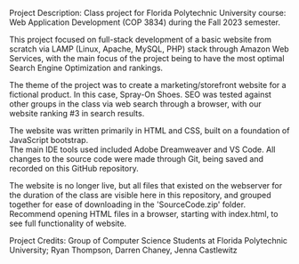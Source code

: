 Project Description:
Class project for Florida Polytechnic University course: Web Application Development (COP 3834) during the Fall 2023 semester.

This project focused on full-stack development of a basic website from scratch via LAMP (Linux, Apache, MySQL, PHP) stack through Amazon Web Services, with the main focus of the project being to have the most optimal Search Engine Optimization and rankings. 

The theme of the project was to create a marketing/storefront website for a fictional product. In this case, Spray-On Shoes.
SEO was tested against other groups in the class via web search through a browser, with our website ranking #3 in search results.

The website was written primarily in HTML and CSS, built on a foundation of JavaScript bootstrap.  
The main IDE tools used included Adobe Dreamweaver and VS Code. 
All changes to the source code were made through Git, being saved and recorded on this GitHub repository. 

The website is no longer live, but all files that existed on the webserver for the duration of the class are visible here in this repository, and grouped together for ease of downloading in the 'SourceCode.zip' folder. Recommend opening HTML files in a browser, starting with index.html, to see full functionality of website.  

Project Credits: 
Group of Computer Science Students at Florida Polytechnic University;
Ryan Thompson,
Darren Chaney,
Jenna Castlewitz
